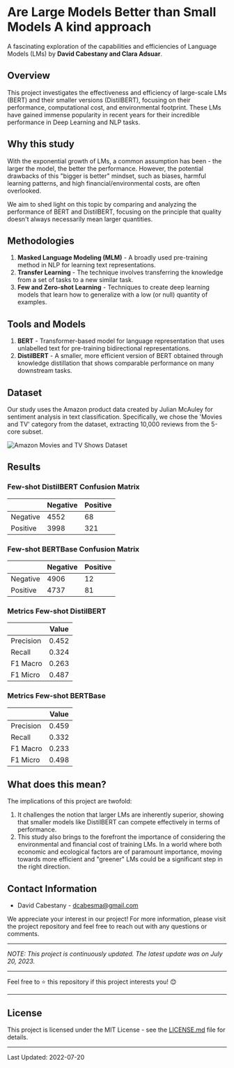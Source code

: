 # Are Large Models Better than Small Models A kind approach

A fascinating exploration of the capabilities and efficiencies of Language Models (LMs) by **David Cabestany and Clara Adsuar**.

## Overview

This project investigates the effectiveness and efficiency of large-scale LMs (BERT) and their smaller versions (DistilBERT), focusing on their performance, computational cost, and environmental footprint. These LMs have gained immense popularity in recent years for their incredible performance in Deep Learning and NLP tasks.

## Why this study

With the exponential growth of LMs, a common assumption has been - the larger the model, the better the performance. However, the potential drawbacks of this "bigger is better" mindset, such as biases, harmful learning patterns, and high financial/environmental costs, are often overlooked.

We aim to shed light on this topic by comparing and analyzing the performance of BERT and DistilBERT, focusing on the principle that quality doesn't always necessarily mean larger quantities.

## Methodologies

1. **Masked Language Modeling (MLM)** - A broadly used pre-training method in NLP for learning text representations.
2. **Transfer Learning** - The technique involves transferring the knowledge from a set of tasks to a new similar task.
3. **Few and Zero-shot Learning** - Techniques to create deep learning models that learn how to generalize with a low (or null) quantity of examples.

## Tools and Models

1. **BERT** - Transformer-based model for language representation that uses unlabelled text for pre-training bidirectional representations.
2. **DistilBERT** - A smaller, more efficient version of BERT obtained through knowledge distillation that shows comparable performance on many downstream tasks.

## Dataset

Our study uses the Amazon product data created by Julian McAuley for sentiment analysis in text classification. Specifically, we chose the 'Movies and TV' category from the dataset, extracting 10,000 reviews from the 5-core subset.

![Amazon Movies and TV Shows Dataset](https://image.url/dataset)

## Results

### Few-shot DistilBERT Confusion Matrix

|           | Negative | Positive |
| --------- | -------- | -------- |
| Negative  | 4552     | 68       |
| Positive  | 3998     | 321      |

### Few-shot BERTBase Confusion Matrix

|           | Negative | Positive |
| --------- | -------- | -------- |
| Negative  | 4906     | 12       |
| Positive  | 4737     | 81       |

### Metrics Few-shot DistilBERT

|           | Value |
| --------- | ----- |
| Precision | 0.452 |
| Recall    | 0.324 |
| F1 Macro  | 0.263 |
| F1 Micro  | 0.487 |

### Metrics Few-shot BERTBase

|           | Value |
| --------- | ----- |
| Precision | 0.459 |
| Recall    | 0.332 |
| F1 Macro  | 0.233 |
| F1 Micro  | 0.498 |



## What does this mean?

The implications of this project are twofold: 

1. It challenges the notion that larger LMs are inherently superior, showing that smaller models like DistilBERT can compete effectively in terms of performance. 
2. This study also brings to the forefront the importance of considering the environmental and financial cost of training LMs. In a world where both economic and ecological factors are of paramount importance, moving towards more efficient and "greener" LMs could be a significant step in the right direction.

## Contact Information

- David Cabestany - dcabesma@gmail.com

We appreciate your interest in our project! For more information, please visit the project repository and feel free to reach out with any questions or comments. 

---

_NOTE: This project is continuously updated. The latest update was on July 20, 2023._

---

Feel free to ⭐️ this repository if this project interests you! 😊

---

## License

This project is licensed under the MIT License - see the [LICENSE.md](https://github.com/username/repo/LICENSE.md) file for details.

---

Last Updated: 2022-07-20
